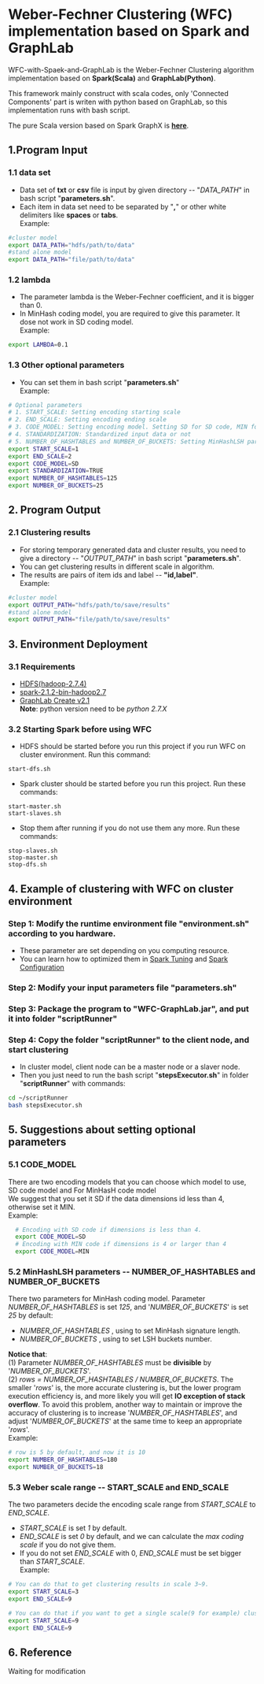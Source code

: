 # Weber-Fechner Clustering (WFC) implementation based on Spark and GraphLab
WFC-with-Spaek-and-GraphLab is the Weber-Fechner Clustering algorithm implementation based on **Spark(Scala)** and **GraphLab(Python)**. 
   
This framework mainly construct with scala codes, only 'Connected Components' part is writen with python based on
GraphLab, so this implementation runs with bash script. 

The pure Scala version based on Spark GraphX is [**here**](https://github.com/TaoWangXJTU/WFC-Spark).

## 1.Program Input
### 1.1 data set
  * Data set of **txt** or **csv** file is input by given directory -- "*DATA_PATH*" in bash script "**parameters.sh**".
  * Each item in data set need to be separated by "**,**" or other white delimiters like **spaces** or **tabs**.   
Example:
  ```bash
  #cluster model
  export DATA_PATH="hdfs/path/to/data"
  #stand alone model
  export DATA_PATH="file/path/to/data"
  ```  
### 1.2 lambda
  * The parameter lambda is the Weber-Fechner coefficient, and it is bigger than 0.
  * In MinHash coding model, you are required to give this parameter. It dose not work in SD coding model.   
Example:
  ```bash
  export LAMBDA=0.1
  ```
### 1.3 Other optional parameters
  * You can set them in bash script "**parameters.sh**"   
Example:
  ```bash
  # Optional parameters
  # 1. START_SCALE: Setting encoding starting scale
  # 2. END_SCALE: Setting encoding ending scale
  # 3. CODE_MODEL: Setting encoding model. Setting SD for SD code, MIN for MinHash Code
  # 4. STANDARDIZATION: Standardized input data or not
  # 5. NUMBER_OF_HASHTABLES and NUMBER_OF_BUCKETS: Setting MinHashLSH parameters
  export START_SCALE=1
  export END_SCALE=2
  export CODE_MODEL=SD
  export STANDARDIZATION=TRUE
  export NUMBER_OF_HASHTABLES=125
  export NUMBER_OF_BUCKETS=25
  ```
  
## 2. Program Output
### 2.1 Clustering results
  * For storing temporary generated data and cluster results, 
    you need to give a directory -- "*OUTPUT_PATH*" in bash script "**parameters.sh**".
  * You can get clustering results in different scale in algorithm.
  * The results are pairs of item ids and label -- **"id,label"**.   
Example:
  ```bash
  #cluster model
  export OUTPUT_PATH="hdfs/path/to/save/results"
  #stand alone model
  export OUTPUT_PATH="file/path/to/save/results"
  ```

## 3. Environment Deployment
### 3.1 Requirements
 * [HDFS(hadoop-2.7.4)](https://hadoop.apache.org/docs/r2.7.5/)
 * [spark-2.1.2-bin-hadoop2.7](http://spark.apache.org/downloads.html)
 * [GraphLab Create v2.1](https://turi.com/download/install-graphlab-create.html)  
**Note**: python version need to be *python 2.7.X*
### 3.2 Starting Spark before using WFC
 * HDFS should be started before you run this project if you run WFC on cluster environment. Run this command:     
   
  ```
  start-dfs.sh
  ```
 * Spark cluster should be started before you run this project. Run these commands:   
  ```
  start-master.sh
  start-slaves.sh
  ```
 * Stop them after running if you do not use them any more. Run these commands:  
  ```
  stop-slaves.sh   
  stop-master.sh   
  stop-dfs.sh
  ``` 
 
## 4. Example of clustering with WFC on cluster environment
### Step 1: Modify the runtime environment file "**environment.sh**" according to you hardware.
 * These parameter are set depending on you computing resource.
 * You can learn how to optimized them in 
 [Spark Tuning](https://spark.apache.org/docs/latest/tuning.html) and 
 [Spark Configuration](https://spark.apache.org/docs/latest/configuration.html)

### Step 2: Modify your input parameters file "**parameters.sh**"
### Step 3: Package the program to "**WFC-GraphLab.jar**", and put it into folder "**scriptRunner**"
### Step 4: Copy the folder "**scriptRunner**" to the client node, and start clustering
 * In cluster model, client node can be a master node or a slaver node.  
 * Then you just need to run the bash script "**stepsExecutor.sh**" in folder "**scriptRunner**" with commands:
  ```bash
 cd ~/scriptRunner
 bash stepsExecutor.sh
 ```
 
## 5. Suggestions about setting optional parameters
### 5.1 CODE_MODEL
There are two encoding models that you can choose which model to use, SD code model and For MinHasH code model  
We suggest that you set it SD if the data dimensions id less than 4, otherwise set it MIN.   
Example:
```bash
  # Encoding with SD code if dimensions is less than 4.
  export CODE_MODEL=SD
  # Encoding with MIN code if dimensions is 4 or larger than 4
  export CODE_MODEL=MIN
```
### 5.2 MinHashLSH parameters -- NUMBER_OF_HASHTABLES and NUMBER_OF_BUCKETS
There two parameters for MinHash coding model.
Parameter *NUMBER_OF_HASHTABLES* is set *125*, and '*NUMBER_OF_BUCKETS*' is set *25* by default:
* *NUMBER_OF_HASHTABLES* , using to set MinHash signature length.
* *NUMBER_OF_BUCKETS* , using to set LSH buckets number.

**Notice that**:  
(1) Parameter *NUMBER_OF_HASHTABLES* must be **divisible** by '*NUMBER_OF_BUCKETS*'.  
(2) *rows = NUMBER_OF_HASHTABLES / NUMBER_OF_BUCKETS*. The smaller '*rows*' is, the more accurate clustering is, but the lower 
    program execution efficiency is, and more likely you will get **IO exception of stack overflow**. To avoid this
    problem, another way to maintain or improve the accuracy of clustering is to increase '*NUMBER_OF_HASHTABLES*', and 
    adjust '*NUMBER_OF_BUCKETS*' at the same time to keep an appropriate '*rows*'.   
Example:
```bash
# row is 5 by default, and now it is 10
export NUMBER_OF_HASHTABLES=180
export NUMBER_OF_BUCKETS=18
```

### 5.3 Weber scale range -- START_SCALE and END_SCALE
The two parameters decide the encoding scale range from *START_SCALE* to *END_SCALE*.
* *START_SCALE* is set *1* by default. 
* *END_SCALE* is set *0* by default, and we can calculate the *max coding scale* if you do not give them.
* If you do not set *END_SCALE* with 0, *END_SCALE* must be set bigger than *START_SCALE*.   
Example:
```bash
# You can do that to get clustering results in scale 3~9.
export START_SCALE=3
export END_SCALE=9

# You can do that if you want to get a single scale(9 for example) clustering result .
export START_SCALE=9
export END_SCALE=9
```

## 6. Reference
Waiting for modification
